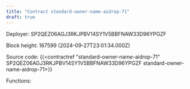 ```yaml
---
title: "Contract standard-owner-name-aidrop-71"
draft: true
---
```

Deployer: SP2QEZ06AGJ3RKJPBV14SY1V5BBFNAW33D96YPGZF


 



Block height: 167599 (2024-09-27T23:01:34.000Z)

Source code: {{<contractref "standard-owner-name-aidrop-71" SP2QEZ06AGJ3RKJPBV14SY1V5BBFNAW33D96YPGZF standard-owner-name-aidrop-71>}}

Functions:


